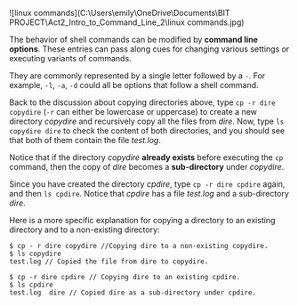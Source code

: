 <!--title={Command Options}-->

<!--badges={Software Engineering: 5, Tinkerer: 12}--> 

<!--concepts={Command Options}--> 

![linux commands](C:\Users\emily\OneDrive\Documents\BIT PROJECT\Act2_Intro_to_Command_Line_2\linux commands.jpg)

The behavior of shell commands can be modified by **command line options**. These entries can pass along cues for changing various settings or executing variants of commands.

They are commonly represented by a single letter followed by a `-`. For example, `-l`, `-a`, `-d` could all be options that follow a shell command.

Back to the discussion about copying directories above, type `cp -r dire copydire` (`-r` can either be lowercase or uppercase) to create a new directory *copydire* and recursively copy all the files from *dire*. Now, type `ls copydire dire` to check the content of both directories, and you should see that both of them contain the file *test.log*.

Notice that if the directory *copydire* **already exists** before executing the `cp` command, then the copy of *dire* becomes a **sub-directory** under *copydire*.

Since you have created the directory *cpdire*, type `cp -r dire cpdire` again, and then `ls cpdire`. Notice that *cpdire* has a file *test.log* and a sub-directory *dire*.

Here is a more specific explanation for copying a directory to an existing directory and to a non-existing directory:

```
$ cp - r dire copydire //Copying dire to a non-existing copydire.
$ ls copydire
test.log // Copied the file from dire to copydire.

$ cp -r dire cpdire // Copying dire to an existing cpdire.
$ ls cpdire
test.log  dire // Copied dire as a sub-directory under cpdire.
```

